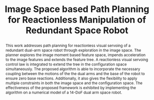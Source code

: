 ---
layout: project-page-new
title: "Image Space based Path Planning for Reactionless Manipulation of Redundant Space Robot"
authors:
  - name: Rachit Bhargava
    sup: 1
  - name: P. Mithun
    sup: 1
  - name: V. V. Anurag
    sup: 1
  - name: A.H. Abdul Hafez
    sup: 2
  - name: S. V. Shah
    sup: 3
affiliations:
  - name: IIIT Hyderabad, India
    link: https://robotics.iiit.ac.in
    sup: 1
  - name: Hasan Kalyoncu University
    link: #
    sup: 2
  - name: Indian Institute of Technology, Jodhpur
    link: #
    sup: 3
permalink: publications/2016/Bhargava_Image-Space
abstract: "This work addresses path planning for reactionless visual servoing of a redundant dual-arm space robot through exploration in the image space. The planner explores the image
moment based feature space, impends acceleration to the image features and extends the feature tree. A reactionless visual servoing control law is integrated to extend the tree in the configuration space simultaneously. The proposed algorithm is able to incorporate the necessary coupling between the motions of the the dual arms and the base of the robot to ensure zero base reactions. Additionally, it also gives the flexibility to apply multiple constraints in both the image space and
the configuration space. The effectiveness of the proposed framework is exhibited by implementing the algorithm on a numerical model of a 14-DoF dual arm space robot."
paper: https://robotics.iiit.ac.in/uploads/Main/Publications/Rachit_etal_IROS_16.pdf
# iframe: https://www.youtube.com/embed/jhjskX4FQwA

---